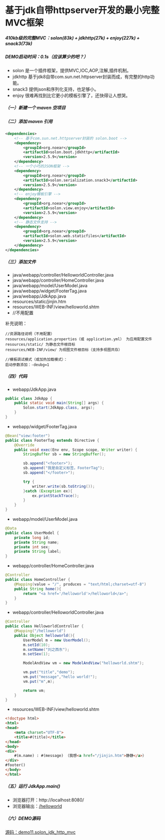 # 基于jdk自带httpserver开发的最小完整MVC框架

##### 410kb级的完整MVC：solon(83k) + jdkhttp(27k) + enjoy(227k) + snack3(73k)

##### DEMO启动时间：0.1s（应该算少的吧？）

* solon 是一个插件框架，提供MVC,IOC,AOP,注解,插件机制。
* jdkhttp 基于jdk8自带com.sun.net.httpserver封装而成，有完整的http功能。
* snack3 提供json和序列化支持，也足够小。
* enjoy 很难再找到比它更小的模板引擎了，还快得让人想哭。


##### （一）新建一个 maven 空项目

##### （二）添加 maven 引用
```xml
<dependencies>
    <!-- 基于com.sun.net.httpserver封装的 solon.boot -->
    <dependency>
        <groupId>org.noear</groupId>
        <artifactId>solon.boot.jdkhttp</artifactId>
        <version>2.5.9</version>
    </dependency>
    <!-- 一个小巧的JSON框架 -->
    <dependency>
        <groupId>org.noear</groupId>
        <artifactId>solon.serialization.snack3</artifactId>
        <version>2.5.9</version>
    </dependency>
    <!-- enjoy模板引擎 -->
    <dependency>
        <groupId>org.noear</groupId>
        <artifactId>solon.view.enjoy</artifactId>
        <version>2.5.9</version>
    </dependency>
    <!-- 静态文件支持 -->
    <dependency>
        <groupId>org.noear</groupId>
        <artifactId>solon.web.staticfiles</artifactId>
        <version>2.5.9</version>
    </dependency>
</dependencies>
```

##### （三）添加文件
* java/webapp/controller/HelloworldController.java
* java/webapp/controller/HomeController.java
* java/webapp/model/UserModel.java
* java/webapp/widget/FooterTag.java
* java/webapp/JdkApp.java
* resources/static/jinjin.htm
* resources/WEB-INF/view/helloworld.shtm
* //不用配置

补充说明：
```
//资源路径说明（不用配置）
resources/application.properties（或 application.yml） 为应用配置文件
resources/static/ 为静态文件根目标
resources/WEB-INF/view/ 为视图文件根目标（支持多视图共存）

//模板调试模式（或加热加载模式）：
启动参数添加：-deubg=1
```

##### （四）代码

* webapp/JdkApp.java
```java
public class JdkApp {
    public static void main(String[] args) {
        Solon.start(JdkApp.class, args);
    }
}
```

* webapp/widget/FooterTag.java
```java
@Bean("view:footer")
public class FooterTag extends Directive {
    @Override
    public void exec(Env env, Scope scope, Writer writer) {
        StringBuffer sb = new StringBuffer();

        sb.append("<footer>");
        sb.append("我是自定义标签，FooterTag");
        sb.append("</footer>");

        try {
            writer.write(sb.toString());
        }catch (Exception ex){
            ex.printStackTrace();
        }
    }
}
```

* webapp/model/UserModel.java
```java
@Data
public class UserModel {
    private long id;
    private String name;
    private int sex;
    private String label;
}
```

* webapp/controller/HomeController.java
```java
@Controller
public class HomeController {
    @Mapping(value = "/", produces = "text/html;charset=utf-8")
    public String home(){
        return "<a href='/helloworld'>/helloworld</a>";
    }
}
```

* webapp/controller/HelloworldController.java
```java
@Controller
public class HelloworldController {
    @Mapping("/helloworld")
    public Object helloworld(){
        UserModel m = new UserModel();
        m.setId(10);
        m.setName("刘之西东");
        m.setSex(1);

        ModelAndView vm = new ModelAndView("helloworld.shtm");

        vm.put("title","demo");
        vm.put("message","hello world!");
        vm.put("m",m);

        return vm;
    }
}
```

* resources/WEB-INF/view/helloworld.shtm
```html
<!doctype html>
<html>
<head>
    <meta charset="UTF-8">
    <title>#(title)</title>
</head>
<body>
<div>
    #(m.name) : #(message) （我想<a href="/jinjin.htm">静静</a>）
</div>
#footer()
</body>
</html>
```

##### （五）运行 JdkApp.main()
* 浏览器打开：http://localhost:8080/
* 浏览器输出：<a href='/helloworld'>/helloworld</a>


##### （六）DEMO源码
[源码：demo11.solon_jdk_http_mvc](https://gitee.com/noear/solon_demo/tree/master/demo11.solon_jdk_http_mvc)